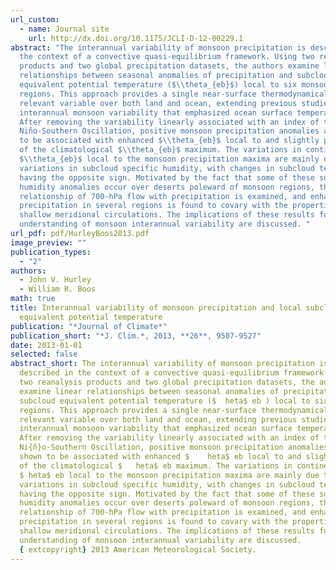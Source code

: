 ```yaml
---
url_custom:
  - name: Journal site
    url: http://dx.doi.org/10.1175/JCLI-D-12-00229.1
abstract: "The interannual variability of monsoon precipitation is described in
  the context of a convective quasi-equilibrium framework. Using two reanalysis
  products and two global precipitation datasets, the authors examine linear
  relationships between seasonal anomalies of precipitation and subcloud
  equivalent potential temperature ($\\theta_{eb}$) local to six monsoon
  regions. This approach provides a single near-surface thermodynamically
  relevant variable over both land and ocean, extending previous studies of
  interannual monsoon variability that emphasized ocean surface temperatures.
  After removing the variability linearly associated with an index of the El
  Niño-Southern Oscillation, positive monsoon precipitation anomalies are shown
  to be associated with enhanced $\\theta_{eb}$ local to and slightly poleward
  of the climatological $\\theta_{eb}$ maximum. The variations in continental
  $\\theta_{eb}$ local to the monsoon precipitation maxima are mainly due to
  variations in subcloud specific humidity, with changes in subcloud temperature
  having the opposite sign. Motivated by the fact that some of these subcloud
  humidity anomalies occur over deserts poleward of monsoon regions, the
  relationship of 700-hPa flow with precipitation is examined, and enhanced
  precipitation in several regions is found to covary with the properties of
  shallow meridional circulations. The implications of these results for the
  understanding of monsoon interannual variability are discussed. "
url_pdf: pdf/HurleyBoos2013.pdf
image_preview: ""
publication_types:
  - "2"
authors:
  - John V. Hurley
  - William R. Boos
math: true
title: Interannual variability of monsoon precipitation and local subcloud
  equivalent potential temperature
publication: "*Journal of Climate*"
publication_short: "*J. Clim.*, 2013, **26**, 9507-9527"
date: 2013-01-01
selected: false
abstract_short: The interannual variability of monsoon precipitation is
  described in the context of a convective quasi-equilibrium framework. Using
  two reanalysis products and two global precipitation datasets, the authors
  examine linear relationships between seasonal anomalies of precipitation and
  subcloud equivalent potential temperature ($	heta$ eb ) local to six monsoon
  regions. This approach provides a single near-surface thermodynamically
  relevant variable over both land and ocean, extending previous studies of
  interannual monsoon variability that emphasized ocean surface temperatures.
  After removing the variability linearly associated with an index of the El
  Ni{ñ}o-Southern Oscillation, positive monsoon precipitation anomalies are
  shown to be associated with enhanced $	heta$ eb local to and slightly poleward
  of the climatological $	heta$ eb maximum. The variations in continental
  $	heta$ eb local to the monsoon precipitation maxima are mainly due to
  variations in subcloud specific humidity, with changes in subcloud temperature
  having the opposite sign. Motivated by the fact that some of these subcloud
  humidity anomalies occur over deserts poleward of monsoon regions, the
  relationship of 700-hPa flow with precipitation is examined, and enhanced
  precipitation in several regions is found to covary with the properties of
  shallow meridional circulations. The implications of these results for the
  understanding of monsoon interannual variability are discussed.
  {	extcopyright} 2013 American Meteorological Society.
---
```

